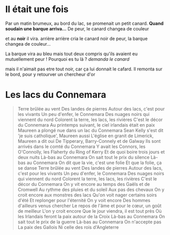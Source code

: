 # Il était une fois

Par un matin brumeux, au bord du lac, se promenait
un petit canard.
**Quand soudain une barque arriva...**
De peur, le canard changea de couleur

et au **noir** il vira.
arrière arrière cria le canard noir 
de peur, la barque changea de couleur...

La barque vira au bleu mais tout deux compris qu'ils avaient eu mutuellement peur ! 
Pourquoi es tu là ? _demanda le canard_

mais il n'aimait pas etre tout noir,
car ça lui donnait le cafard. 
Il remonta sur le bord,
pour y retourver un chercheur d'or


Les lacs du Connemara
======================
>Terre brûlée au vent
Des landes de pierres
Autour des lacs, c'est pour les vivants
Un peu d'enfer, le Connemara
Des nuages noirs qui viennent du nord
Colorent la terre, les lacs, les rivières
C'est le décor du Connemara
Au printemps suivant, le ciel irlandais était en paix
Maureen a plongé nue dans un lac du Connemara
Sean Kelly s'est dit 'je suis catholique', Maureen aussi
L'église en granit de Limerick, Maureen a dit oui
De Tipperary, Barry-Connely et de Galway
Ils sont arrivés dans le comté du Connemara
Y avait les Connors, les O'Connolly, les Flaherty du Ring of Kerry
Et de quoi boire trois jours et deux nuits
Là-bas au Connemara
On sait tout le prix du silence
Là-bas au Connemara
On dit que la vie, c'est une folie
Et que la folie, ça se danse
Terre brûlée au vent
Des landes de pierres
Autour des lacs, c'est pour les vivants
Un peu d'enfer, le Connemara
Des nuages noirs qui viennent du nord
Colorent la terre, les lacs, les rivières
C'est le décor du Connemara
On y vit encore au temps des Gaëls et de Cromwell
Au rythme des pluies et du soleil
Aux pas des chevaux
On y croit encore aux monstres des lacs
Qu'on voit nager certains soirs d'été
Et replonger pour l'éternité
On y voit encore
Des hommes d'ailleurs venus chercher
Le repos de l'âme et pour le cœur, un goût de meilleur
L'on y croit encore
Que le jour viendra, il est tout près
Où les Irlandais feront la paix autour de la Croix
Là-bas au Connemara
On sait tout le prix de la guerre
Là-bas au Connemara
On n'accepte pas
La paix des Gallois
Ni celle des rois d'Angleterre